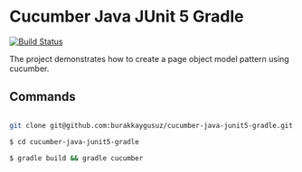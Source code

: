 # Cucumber Java JUnit 5 Gradle

[![Build Status](https://travis-ci.org/burakkaygusuz/cucumber-java-junit5-gradle.svg?branch=master)](https://travis-ci.org/burakkaygusuz/cucumber-java-junit5-gradle)

The project demonstrates how to create a page object model pattern using cucumber.

## Commands

```sh

git clone git@github.com:burakkaygusuz/cucumber-java-junit5-gradle.git

$ cd cucumber-java-junit5-gradle

$ gradle build && gradle cucumber

```
